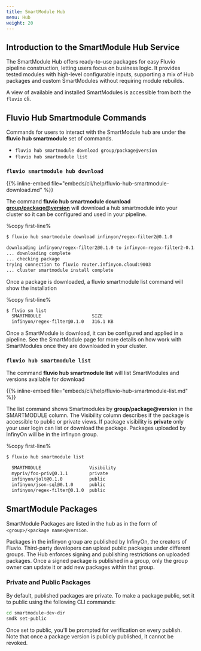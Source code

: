 ```yaml
---
title: SmartModule Hub
menu: Hub
weight: 20
---
```


## Introduction to the SmartModule Hub Service

The SmartModule Hub offers ready-to-use packages for easy Fluvio pipeline construction, letting users focus on business logic. It provides tested modules with high-level configurable inputs, supporting a mix of Hub packages and custom SmartModules without requiring module rebuilds.

A view of available and installed SmartModules is accessible from both the `fluvio` cli.


## Fluvio Hub Smartmodule Commands

Commands for users to interact with the SmartModule hub are under the **fluvio hub smartmodule** set of commands.

- `fluvio hub smartmodule download group/package@version`
- `fluvio hub smartmodule list`

### `fluvio smartmodule hub download`

{{% inline-embed file="embeds/cli/help/fluvio-hub-smartmodule-download.md" %}}

The command **fluvio hub smartmodule download <group/package@version>** will download a hub smartmodule into your cluster so it can be configured and used in your pipeline.

%copy first-line%
```bash
$ fluvio hub smartmodule download infinyon/regex-filter2@0.1.0

downloading infinyon/regex-filter2@0.1.0 to infinyon-regex-filter2-0.1.0.ipkg
... downloading complete
... checking package
trying connection to fluvio router.infinyon.cloud:9003
... cluster smartmodule install complete

```

Once a package is downloaded, a fluvio smartmodule list command will show the installation

%copy first-line%
```bash
$ flvio sm list
  SMARTMODULE                   SIZE     
  infinyon/regex-filter@0.1.0   316.1 KB 
```

Once a SmartModule is download, it can be configured and applied in a pipeline. See the SmartModule page for more details on how work with SmartModules once they are downloaded in your cluster.


### `fluvio hub smartmodule list`

The command **fluvio hub smartmodule list** will list SmartModules and versions available for download

{{% inline-embed file="embeds/cli/help/fluvio-hub-smartmodule-list.md" %}}

The list command shows Smartmodules by **group/package@version** in the SMARTMODULE column. The Visibility column describes if the package is accessible to public or private views.  If package visibility is **private** only your user login can list or download the package. Packages uploaded by InfinyOn will be in the infinyon group.


%copy first-line%
```bash
$ fluvio hub smartmodule list 

  SMARTMODULE                  Visibility 
  mypriv/foo-priv@0.1.1        private    
  infinyon/jolt@0.1.0          public     
  infinyon/json-sql@0.1.0      public     
  infinyon/regex-filter@0.1.0  public

```


## SmartModule Packages

SmartModule Packages are listed in the hub as in the form of `<group>/<package name>@version`. 

Packages in the infinyon group are published by InfinyOn, the creators of Fluvio. Third-party developers can upload public packages under different groups. The Hub enforces signing and publishing restrictions on uploaded packages. Once a signed package is published in a group, only the group owner can update it or add new packages within that group.

### Private and Public Packages

By default, published packages are private. To make a package public, set it to public using the following CLI commands:

```bash
cd smartmodule-dev-dir
smdk set-public
```

Once set to public, you'll be prompted for verification on every publish. Note that once a package version is publicly published, it cannot be revoked.
